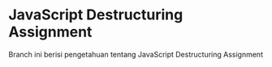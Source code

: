 # JavaScript Destructuring Assignment
Branch ini berisi pengetahuan tentang JavaScript Destructuring Assignment
